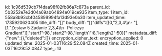 id: 1c96d539cb7f4daa98f02fb86a7c873a
parent_id: 5b3252e7e3d04a69ab64894e019ce935
item_type: 1
item_id: 558a8b93cbf045899994fa13d93e0a30
item_updated_time: 1735920620405
title_diff: "[]"
body_diff: "[{\"diffs\":[[0,\"2,3,4\\\n- \"],[1,\"Zestaw 5 Zadanie 2,3,4\\\n- Policzyc Gradient\"]],\"start1\":98,\"start2\":98,\"length1\":8,\"length2\":50}]"
metadata_diff: {"new":{},"deleted":[]}
encryption_cipher_text: 
encryption_applied: 0
updated_time: 2025-01-03T16:29:52.084Z
created_time: 2025-01-03T16:29:52.084Z
type_: 13